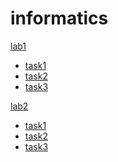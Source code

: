 # informatics
<a href='https://github.com/kirillusgudkov/informatics/tree/main/lab1'>lab1</a>
<ul>
  <li><a href='https://github.com/kirillusgudkov/informatics/tree/main/lab1/1.asm'>task1</a></li>
  <li><a href='https://github.com/kirillusgudkov/informatics/tree/main/lab1/2.asm'>task2</a></li>
  <li><a href='https://github.com/kirillusgudkov/informatics/tree/main/lab1/3.asm'>task3</a></li>
</ul>

<a href='https://github.com/kirillusgudkov/informatics/tree/main/lab2'>lab2</a>
<ul>
  <li><a href='https://github.com/kirillusgudkov/informatics/tree/main/lab2/1.asm'>task1</a></li>
  <li><a href='https://github.com/kirillusgudkov/informatics/tree/main/lab2/2.asm'>task2</a></li>
  <li><a href='https://github.com/kirillusgudkov/informatics/tree/main/lab2/3.asm'>task3</a></li>
</ul>

